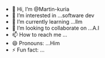 - 👋 Hi, I’m @Martin-kuria
- 👀 I’m interested in ...software dev
- 🌱 I’m currently learning ...llm
- 💞️ I’m looking to collaborate on ...A.I
- 📫 How to reach me ...
- 😄 Pronouns: ...Him
- ⚡ Fun fact: ...

<!---
Martin-kuria/Martin-kuria is a ✨ special ✨ repository because its `README.md` (this file) appears on your GitHub profile.
You can click the Preview link to take a look at your changes.
--->
